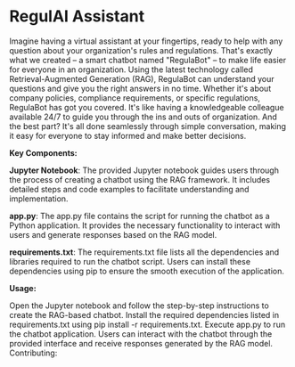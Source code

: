 # RegulAI Assistant

Imagine having a virtual assistant at your fingertips, ready to help with any question about your organization's rules and regulations. That's exactly what we created – a smart chatbot named "RegulaBot" – to make life easier for everyone in an organization. Using the latest technology called Retrieval-Augmented Generation (RAG), RegulaBot can understand your questions and give you the right answers in no time. Whether it's about company policies, compliance requirements, or specific regulations, RegulaBot has got you covered. It's like having a knowledgeable colleague available 24/7 to guide you through the ins and outs of  organization. And the best part? It's all done seamlessly through simple conversation, making it easy for everyone to stay informed and make better decisions.

**Key Components:**

**Jupyter Notebook**: The provided Jupyter notebook guides users through the process of creating a chatbot using the RAG framework. It includes detailed steps and code examples to facilitate understanding and implementation.

**app.py**: The app.py file contains the script for running the chatbot as a Python application. It provides the necessary functionality to interact with users and generate responses based on the RAG model.

**requirements.txt**: The requirements.txt file lists all the dependencies and libraries required to run the chatbot script. Users can install these dependencies using pip to ensure the smooth execution of the application.

**Usage:**

Open the Jupyter notebook and follow the step-by-step instructions to create the RAG-based chatbot.
Install the required dependencies listed in requirements.txt using pip install -r requirements.txt.
Execute app.py to run the chatbot application. Users can interact with the chatbot through the provided interface and receive responses generated by the RAG model.
Contributing:
